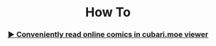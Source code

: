 <h1 align="center">How To</h1>   

<h3 align="center">
  <a href="https://wsu808.github.io/how-to/cubari.moe/">
  ▶️ Conveniently read online comics in cubari.moe viewer
  </a>
</h3>
